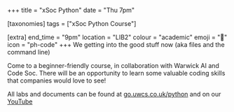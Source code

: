 +++
title = "xSoc Python"
date = "Thu 7pm"

[taxonomies]
tags = ["xSoc Python Course"]

[extra]
end_time = "9pm"
location = "LIB2"
colour = "academic"
emoji = "🐍"
icon = "ph-code"
+++
We getting into the good stuff now (aka files and the command line)

Come to a beginner-friendly course, in collaboration with Warwick AI and Code Soc. There will be an opportunity to learn some valuable coding skills that companies would love to see!

All labs and documents can be found at [go.uwcs.co.uk/python](https://go.uwcs.co.uk/python) and on our [YouTube](https://www.youtube.com/watch?v=hGJT7yCaqAQ&list=PLM7py5yAB4FwniKHqApP_0YmFeEvSQnWf)